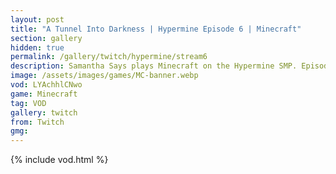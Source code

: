 ```yaml
---
layout: post
title: "A Tunnel Into Darkness | Hypermine Episode 6 | Minecraft"
section: gallery
hidden: true
permalink: /gallery/twitch/hypermine/stream6
description: Samantha Says plays Minecraft on the Hypermine SMP. Episode 6.
image: /assets/images/games/MC-banner.webp
vod: LYAchhlCNwo
game: Minecraft
tag: VOD
gallery: twitch
from: Twitch
gmg:
---
```

{% include vod.html %}